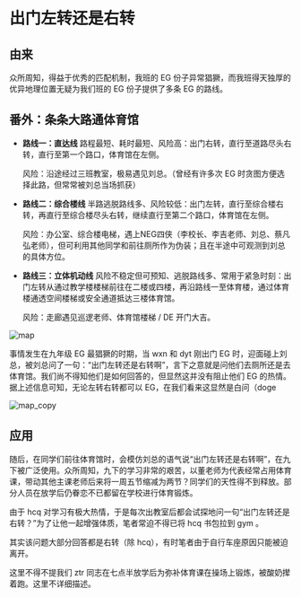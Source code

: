 # 出门左转还是右转

## 由来

众所周知，得益于优秀的匹配机制，我班的 EG 份子异常猖獗，而我班得天独厚的优异地理位置无疑为我们班的 EG 份子提供了多条 EG 的路线。

## 番外：条条大路通体育馆

- **路线一：直达线** 路程最短、耗时最短、风险高：出门右转，直行至道路尽头右转，直行至第一个路口，体育馆在左侧。

  风险：沿途经过三班教室，极易遇见刘总。（曾经有许多次 EG 时贪图方便选择此路，但常常被刘总当场抓获）

- **路线二：综合楼线** 半路逃脱路线多、风险较低：出门左转，直行至综合楼右转，再直行至综合楼尽头右转，继续直行至第二个路口，体育馆在左侧。

  风险：办公室、综合楼电梯，遇上NEG四侠（李校长、李吉老师、刘总、蔡凡弘老师），但可利用其他同学和前往厕所作为伪装；且在半途中可观测到刘总的具体方位。

- **路线三：立体机动线** 风险不稳定但可预知、逃脱路线多、常用于紧急时刻：出门左转从通过教学楼楼梯前往在二楼或四楼，再沿路线一至体育楼，通过体育楼通透空间楼梯或安全通道抵达三楼体育馆。

  风险：走廊遇见巡逻老师、体育馆楼梯 / DE 开门大吉。


![map](https://github.com/user-attachments/assets/329a1736-57f5-448d-b8d6-dad8cc27fc2a)



事情发生在九年级 EG 最猖獗的时期，当 wxn 和 dyt 刚出门 EG 时，迎面碰上刘总，被刘总问了一句：“出门左转还是右转啊”，言下之意就是问他们去厕所还是去体育馆。我们尚不得知他们是如何回答的，但显然这并没有阻止他们 EG 的热情。据上述信息可知，无论左转右转都可以 EG，在我们看来这显然是白问（doge

![map_copy](https://github.com/user-attachments/assets/c7fffba3-827f-4db2-9d9c-078d28e25dca)


## 应用

随后，在同学们前往体育馆时，会模仿刘总的语气说“出门左转还是右转啊”，在九下被广泛使用。众所周知，九下的学习非常的艰苦，以董老师为代表经常占用体育课，带动其他主课老师后来将一周五节缩减为两节？同学们的天性得不到释放。部分人员在放学后仍眷恋不已都留在学校进行体育锻炼。

由于 hcq 对学习有极大热情，于是每次出教室后都会试探地问一句“出门左转还是右转？”为了让他一起增强体质，笔者常迫不得已将 hcq 书包拉到 gym 。

其实该问题大部分回答都是右转（除 hcq），有时笔者由于自行车座原因只能被迫离开。

这里不得不提我们 ztr 同志在七点半放学后为弥补体育课在操场上锻炼，被酸奶撵着跑。这里不详细描述。

